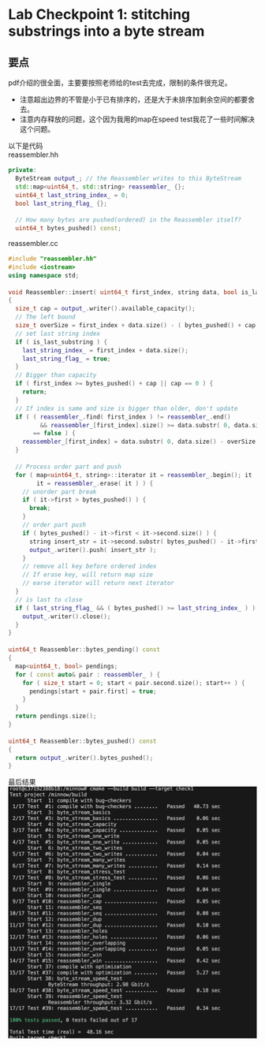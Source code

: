 <!--
 * @Date: 2024-07-23 09:59:32
 * @LastEditors: LiShangHeng
 * @LastEditTime: 2024-07-23 10:07:11
 * @FilePath: /CS144/Lab1.md
-->
# Lab Checkpoint 1: stitching substrings into a byte stream

## 要点
pdf介绍的很全面，主要要按照老师给的test去完成，限制的条件很充足。

* 注意超出边界的不管是小于已有排序的，还是大于未排序加剩余空间的都要舍去。
* 注意内存释放的问题，这个因为我用的map在speed test我花了一些时间解决这个问题。

以下是代码<br>
reassembler.hh
```c++ 
private:
  ByteStream output_; // the Reassembler writes to this ByteStream
  std::map<uint64_t, std::string> reassembler_ {};
  uint64_t last_string_index_ = 0;
  bool last_string_flag_ {};

  // How many bytes are pushed(ordered) in the Reassembler itself?
  uint64_t bytes_pushed() const;
```

reassembler.cc
```c++
#include "reassembler.hh"
#include <iostream>
using namespace std;

void Reassembler::insert( uint64_t first_index, string data, bool is_last_substring )
{
  size_t cap = output_.writer().available_capacity();
  // The left bound
  size_t overSize = first_index + data.size() - ( bytes_pushed() + cap );
  // set last string index
  if ( is_last_substring ) {
    last_string_index_ = first_index + data.size();
    last_string_flag_ = true;
  }
  // Bigger than capacity
  if ( first_index >= bytes_pushed() + cap || cap == 0 ) {
    return;
  }
  // If index is same and size is bigger than older, don't update
  if ( ( reassembler_.find( first_index ) != reassembler_.end()
         && reassembler_[first_index].size() >= data.substr( 0, data.size() - overSize ).size() )
       == false ) {
    reassembler_[first_index] = data.substr( 0, data.size() - overSize );
  }

  // Process order part and push
  for ( map<uint64_t, string>::iterator it = reassembler_.begin(); it != reassembler_.end();
        it = reassembler_.erase( it ) ) {
    // unorder part break
    if ( it->first > bytes_pushed() ) {
      break;
    }
    // order part push
    if ( bytes_pushed() - it->first < it->second.size() ) {
      string insert_str = it->second.substr( bytes_pushed() - it->first );
      output_.writer().push( insert_str );
    }
    // remove all key before ordered index
    // If erase key, will return map size
    // earse iterator will return next iterator
  }
  // is last to close
  if ( last_string_flag_ && ( bytes_pushed() >= last_string_index_ ) ) {
    output_.writer().close();
  }
}

uint64_t Reassembler::bytes_pending() const
{
  map<uint64_t, bool> pendings;
  for ( const auto& pair : reassembler_ ) {
    for ( size_t start = 0; start < pair.second.size(); start++ ) {
      pendings[start + pair.first] = true;
    }
  }
  return pendings.size();
}

uint64_t Reassembler::bytes_pushed() const
{
  return output_.writer().bytes_pushed();
}
```

最后结果
![alt text](image-5.png)
